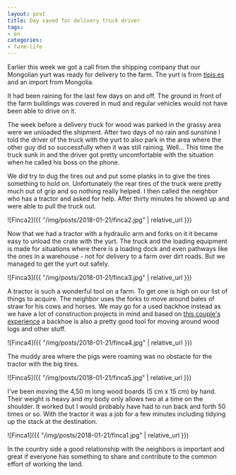 ```yaml
---
layout: post
title: Day saved for delivery truck driver
tags:
- en
categories:
- farm-life
---
```

Earlier this week we got a call from the shipping company that our Mongolian yurt was ready for delivery to the farm. The yurt is from [tipis.es](http://www.tipis.es) and an import from Mongolia.

It had been raining for the last few days on and off. The ground in front of the farm buildings was covered in mud and regular vehicles would not have been able to drive on it. 

The week before a delivery truck for wood was parked in the grassy area were we unloaded the shipment. After two days of no rain and sunshine I told the driver of the truck with the yurt to also park in the area where the other guy did so successfully when it was still raining. Well... This time the truck sunk in and the driver got pretty uncomfortable with the situation when he called his boss on the phone.

We did try to dug the tires out and put some planks in to give the tires something to hold on. Unfortunately the rear tires of the truck were pretty much out of grip and so nothing really helped. I then called the neighbor who has a tractor and asked for help. After thirty minutes he showed up and were able to pull the truck out.

![Finca2]({{ "/img/posts/2018-01-21/finca2.jpg" | relative_url }})

Now that we had a tractor with a hydraulic arm and forks on it it became easy to unload the crate with the yurt. The truck and the loading equipment is made for situations where there is a loading dock and even pathways like the ones in a warehouse - not for delivery to a farm over dirt roads. But we managed to get the yurt out safely.

![Finca3]({{ "/img/posts/2018-01-21/finca3.jpg" | relative_url }})

A tractor is such a wonderful tool on a farm. To get one is high on our list of things to acquire. The neighbor uses the forks to move around bales of straw for his cows and horses. We may go for a used backhoe instead as we have a lot of construction projects in mind and based on [this couple's experience](https://www.youtube.com/channel/UChhBsM9K_Bc9a_YTK7UUlnQ) a backhoe is also a pretty good tool for moving around wood logs and other stuff.

![Finca4]({{ "/img/posts/2018-01-21/finca4.jpg" | relative_url }})

The muddy area where the pigs were roaming was no obstacle for the tractor with the big tires.

![Finca5]({{ "/img/posts/2018-01-21/finca5.jpg" | relative_url }})

I've been moving the 4,50 m long wood boards (5 cm x 15 cm) by hand. Their weight is heavy and my body only allows two at a time on the shoulder. It worked but I would probably have had to run back and forth 50 times or so. With the tractor it was a job for a few minutes including tidying up the stack at the destination.

![Finca1]({{ "/img/posts/2018-01-21/finca1.jpg" | relative_url }})

In the country side a good relationship with the neighbors is important and great if everyone has something to share and contribute to the common effort of working the land.
